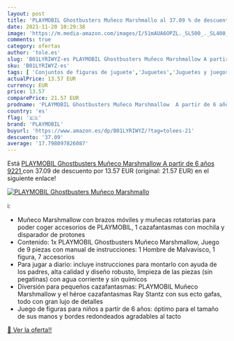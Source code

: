 ```yaml
---
layout: post
title: 'PLAYMOBIL Ghostbusters Muñeco Marshmallo al 37.09 % de descuento'
date: 2021-11-20 10:29:38
image: 'https://m.media-amazon.com/images/I/51mAUA6OPZL._SL500_._SL400_.jpg'
comments: true
category: ofertas
author: 'tole.es'
slug: 'B01LYRIWYZ-es PLAYMOBIL Ghostbusters Muñeco Marshmallow A partir de 6...'
sku: 'B01LYRIWYZ-es'
tags: [ 'Conjuntos de figuras de juguete','Juguetes','Juguetes y juegos','Muñecas y accesorios','Muñecos y figuras','playmobil', ]
actualPrice: 13.57 EUR
currency: EUR
price: 13.57
comparePrice: 21.57 EUR
prodname: 'PLAYMOBIL Ghostbusters Muñeco Marshmallow  A partir de 6 años  9221 '
country: 'es'
flag: '🇪🇸'
brand: 'PLAYMOBIL'
buyurl: 'https://www.amazon.es/dp/B01LYRIWYZ/?tag=tolees-21'
descuento: '37.09'
average: '17.798097826087'
---
```


Está [PLAYMOBIL Ghostbusters Muñeco Marshmallow  A partir de 6 años  9221 ](https://www.amazon.es/dp/B01LYRIWYZ/?tag=tolees-21) con 37.09 de descuento por 13.57 EUR (original: 21.57 EUR) en el siguiente enlace!

[![PLAYMOBIL Ghostbusters Muñeco Marshmallo](https://m.media-amazon.com/images/I/51mAUA6OPZL._SL500_._SL400_.jpg)](https://www.amazon.es/dp/B01LYRIWYZ/?tag=tolees-21)

ℹ️:

- Muñeco Marshmallow con brazos móviles y muñecas rotatorias para poder coger accesorios de PLAYMOBIL, 1 cazafantasmas con mochila y disparador de protones
- Contenido: 1x PLAYMOBIL Ghostbusters Muñeco Marshmallow, Juego de 9 piezas con manual de instrucciones: 1 Hombre de Malvavisco, 1 figura, 7 accesorios
- Para jugar a diario: incluye instrucciones para montarlo con ayuda de los padres, alta calidad y diseño robusto, limpieza de las piezas (sin pegatinas) con agua corriente y sin químicos
- Diversión para pequeños cazafantasmas: PLAYMOBIL Muñeco Marshmallow y el héroe cazafantasmas Ray Stantz con sus ecto gafas, todo con gran lujo de detalles
- Juego de figuras para niños a partir de 6 años: óptimo para el tamaño de sus manos y bordes redondeados agradables al tacto

[🛒 Ver la oferta!!](https://www.amazon.es/dp/B01LYRIWYZ/?tag=tolees-21)
